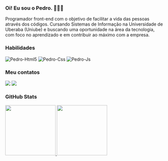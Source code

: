 ### Oi! Eu sou o Pedro. 🙋🏻‍♂️
Programador front-end com o objetivo de facilitar a vida das pessoas através dos códigos. Cursando Sistemas de Informação na Universidade de Uberaba (Uniube) e buscando uma oportunidade na área da tecnologia, com foco no aprendizado e em contribuir ao máximo com a empresa.

### Habilidades
<div style="display: inline_block">
  <img align="center" alt="Pedro-Html5" src="https://img.shields.io/badge/html5-%23E34F26.svg?style=for-the-badge&logo=html5&logoColor=white"/>  
  <img align="center" alt="Pedro-Css" src="https://img.shields.io/badge/css3-%231572B6.svg?style=for-the-badge&logo=css3&logoColor=white"/>   
  <img align="center" alt="Pedro-Js" src="https://img.shields.io/badge/javascript-%23323330.svg?style=for-the-badge&logo=javascript&logoColor=%23F7DF1E"/>
</div>

### Meu contatos
<div>
  <a href="https://www.linkedin.com/in/pedro-goncalves-gomes/" target="_blanq"><img src="https://img.shields.io/badge/linkedin-%230077B5.svg?style=for-the-badge&logo=linkedin&logoColor=white" target="_blanq"></a>
  <a href="https://www.instagram.com/offpxdrx"" target="_blanq"><img src="https://img.shields.io/badge/Instagram-%23E4405F.svg?style=for-the-badge&logo=Instagram&logoColor=white" target="_blanq"></a>
</div>

### GitHub Stats
<div>
  <a href="https://github.com/goncalvespedrogom">
  <img height="160em" src="https://github-readme-stats.vercel.app/api?username=goncalvespedrogom&show_icons=true&theme=github_dark&include_all_commits=true&count_private=true"/>
  <img height="160em" src="https://github-readme-stats.vercel.app/api/top-langs/?username=goncalvespedrogom&layout=compact&langs_count=16&theme=github_dark"/>
</div>








            
           
          
